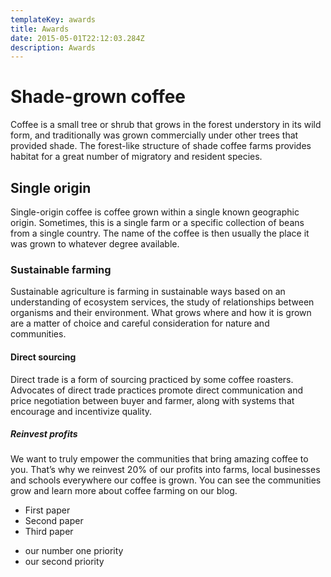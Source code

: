 ```yaml
---
templateKey: awards
title: Awards
date: 2015-05-01T22:12:03.284Z
description: Awards
---
```

# Shade-grown coffee

Coffee is a small tree or shrub that grows in the forest understory in its wild form, and traditionally was grown commercially under other trees that provided shade. The forest-like structure of shade coffee farms provides habitat for a great number of migratory and resident species.

## Single origin

Single-origin coffee is coffee grown within a single known geographic origin. Sometimes, this is a single farm or a specific collection of beans from a single country. The name of the coffee is then usually the place it was grown to whatever degree available.

### Sustainable farming

Sustainable agriculture is farming in sustainable ways based on an understanding of ecosystem services, the study of relationships between organisms and their environment. What grows where and how it is grown are a matter of choice and careful consideration for nature and communities.

#### Direct sourcing

Direct trade is a form of sourcing practiced by some coffee roasters. Advocates of direct trade practices promote direct communication and price negotiation between buyer and farmer, along with systems that encourage and incentivize quality.

##### Reinvest profits

We want to truly empower the communities that bring amazing coffee to you. That’s why we reinvest 20% of our profits into farms, local businesses and schools everywhere our coffee is grown. You can see the communities grow and learn more about coffee farming on our blog.

* First paper
* Second paper
* Third paper

- our number one priority
- our second priority